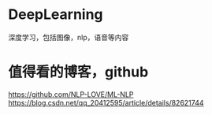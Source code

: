 # DeepLearning
深度学习，包括图像，nlp，语音等内容

# 值得看的博客，github
https://github.com/NLP-LOVE/ML-NLP        
https://blog.csdn.net/qq_20412595/article/details/82621744
